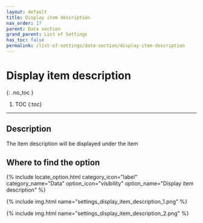 ```yaml
---
layout: default
title: Display item description
nav_order: 17
parent: Data section
grand_parent: List of Settings
has_toc: false
permalink: /list-of-settings/data-section/display-item-description
---
```


# Display item description
{: .no_toc }

1. TOC
{:toc}

---

## Description
The item description will be displayed under the item

## Where to find the option
{% include locate_option.html category_icon="label" category_name="Data" option_icon="visibility" option_name="Display item description" %}

{% include img.html name="settings_display_item_description_1.png" %}

{% include img.html name="settings_display_item_description_2.png" %}

